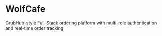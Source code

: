 # WolfCafe
GrubHub-style Full-Stack ordering platform with multi-role authentication and real-time order tracking
